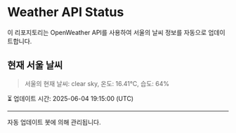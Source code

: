 
# Weather API Status

이 리포지토리는 OpenWeather API를 사용하여 서울의 날씨 정보를 자동으로 업데이트합니다.

## 현재 서울 날씨
> 서울의 현재 날씨: clear sky, 온도: 16.41°C, 습도: 64%

⏳ 업데이트 시간: 2025-06-04 19:15:00 (UTC)

---
자동 업데이트 봇에 의해 관리됩니다.

